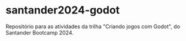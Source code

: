 # santander2024-godot
Repositório para as atividades da trilha "Criando jogos com Godot", do Santander Bootcamp 2024.
